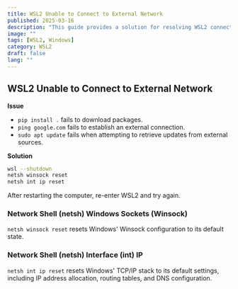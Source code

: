 ```yaml
---
title: WSL2 Unable to Connect to External Network
published: 2025-03-16
description: "This guide provides a solution for resolving WSL2 connectivity issues by resetting Windows' network configurations using netsh commands."
image: ""
tags: [WSL2, Windows]
category: WSL2
draft: false
lang: ""
---
```


## WSL2 Unable to Connect to External Network

**Issue**

- `pip install .` fails to download packages.
- `ping google.com` fails to establish an external connection.
- `sudo apt update` fails when attempting to retrieve updates from external sources.

**Solution**

```bash
wsl --shutdown
netsh winsock reset
netsh int ip reset
```

After restarting the computer, re-enter WSL2 and try again.

### Network Shell (netsh) Windows Sockets (Winsock)

`netsh winsock reset` resets Windows' Winsock configuration to its default state.

### Network Shell (netsh) Interface (int) IP

`netsh int ip reset` resets Windows' TCP/IP stack to its default settings, including IP address allocation, routing tables, and DNS configuration.
